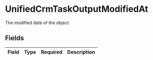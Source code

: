 # UnifiedCrmTaskOutputModifiedAt

The modified date of the object


## Fields

| Field       | Type        | Required    | Description |
| ----------- | ----------- | ----------- | ----------- |